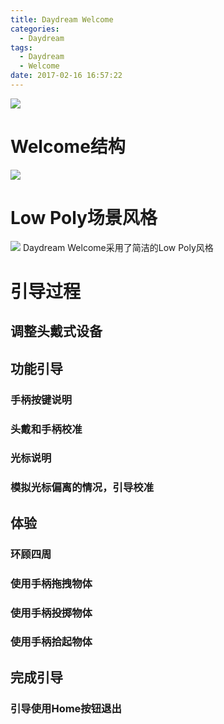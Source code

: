 ```yaml
---
title: Daydream Welcome
categories:
  - Daydream
tags:
  - Daydream
  - Welcome
date: 2017-02-16 16:57:22
---
```


![](http://cdn.tyrion.wang/Welcome_0.0_title.png)

<!--more-->
# Welcome结构
![](http://cdn.tyrion.wang/Welcome_1.0_structure.png)

# Low Poly场景风格
![](http://cdn.tyrion.wang/Welcome_11.0_scene_01.jpg?imageMogr2/thumbnail/1024x)
Daydream Welcome采用了简洁的Low Poly风格

# 引导过程
## 调整头戴式设备
## 功能引导
### 手柄按键说明
### 头戴和手柄校准
### 光标说明
### 模拟光标偏离的情况，引导校准
## 体验
### 环顾四周
### 使用手柄拖拽物体
### 使用手柄投掷物体
### 使用手柄拾起物体
## 完成引导
### 引导使用Home按钮退出

